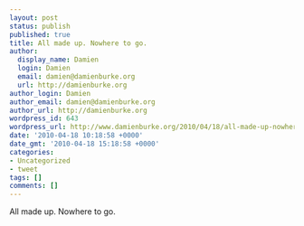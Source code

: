 ```yaml
---
layout: post
status: publish
published: true
title: All made up. Nowhere to go.
author:
  display_name: Damien
  login: Damien
  email: damien@damienburke.org
  url: http://damienburke.org
author_login: Damien
author_email: damien@damienburke.org
author_url: http://damienburke.org
wordpress_id: 643
wordpress_url: http://www.damienburke.org/2010/04/18/all-made-up-nowhere-to-go/
date: '2010-04-18 10:18:58 +0000'
date_gmt: '2010-04-18 15:18:58 +0000'
categories:
- Uncategorized
- tweet
tags: []
comments: []
---
```

<p>All made up. Nowhere to go.</p>
